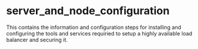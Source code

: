 # server_and_node_configuration

This contains the information and configuration steps for installing and configuring the tools and services requiried to setup a highly available load balancer and securing it.
